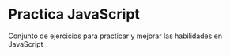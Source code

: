 # Practica JavaScript
Conjunto de ejercicios para practicar y mejorar las habilidades en JavaScript
